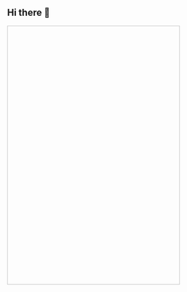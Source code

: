 ## Hi there 👋

<img scr="https://github.com/xo0ol/xo0ol/blob/49f7c646d9be52257910efbd0fd8a53b6deb8e09/1734423003704-0.jpg" width="400" height="600">

<!--
**xo0ol/xo0ol** is a ✨ _special_ ✨ repository because its `README.md` (this file) appears on your GitHub profile.

Here are some ideas to get you started:

- 🔭 I’m currently working on ...
- 🌱 I’m currently learning ...
- 👯 I’m looking to collaborate on ...
- 🤔 I’m looking for help with ...
- 💬 Ask me about ...
- 📫 How to reach me: ...
- 😄 Pronouns: ...
- ⚡ Fun fact: ...
-->
